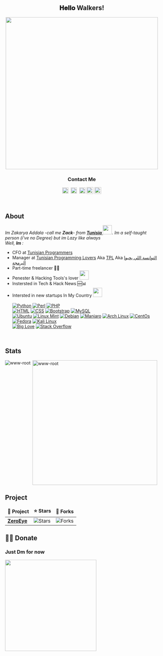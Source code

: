 <div align="center">
<h2> 𝐇𝐞𝐥𝐥𝐨 Walkers! <br></h2><img src="https://i.pinimg.com/originals/05/6c/58/056c584d9335fcabf080ca43e583e3c4.gif" width="500px">
</div>

<h3 align="center"> Contact Me </h3>
<p align="center">
<a href="https://twitter.com/cyb3rtn" target="blank"><img align="center" src="https://cdn.jsdelivr.net/npm/simple-icons@3.0.1/icons/twitter.svg" alt="cyb3rtn" height="20" width="20" /></a>&nbsp;
<a href="https://linkedin.com/in/m4m" target="blank"><img align="center" src="https://cdn.jsdelivr.net/npm/simple-icons@3.0.1/icons/linkedin.svg" alt="m4m" height="20" width="20" /></a>&nbsp;
<a href="https://facebook.com/zack.py" target="blank"><img align="center" src="https://cdn.jsdelivr.net/npm/simple-icons@3.0.1/icons/facebook.svg" alt="zack.py" height="20" width="20" /></a>
<a href="https://www.instagram.com/cyber.tn"><img align="center" alt="cyber.tn" width="22px" src="https://cdn.jsdelivr.net/npm/simple-icons@3.0.1/icons/instagram.svg" /></a>
<a href="https://t.me/cyb3rtn"><img align="center" alt="cyb3rtn" width="22px" src="https://cdn.jsdelivr.net/npm/simple-icons@3.0.1/icons/telegram.svg" /></a>
</p>
<br>


## About
<p>
  <em>
    Im Zakarya Addala -call me <b>Zack</b>- from <a href="https://www.google.tn/maps/@34.6113892,8.7590835,6z?hl=fr"><b>Tunisia <img src="https://c.tenor.com/duXOVn1GHEwAAAAM/tunisia-flag.gif" width="30px"></b></a>. Im a self-taught person (i've no Degree) but im Lazy like always<br>Well, <b>Im </b>:
  </em>
</p>

-  CFO at <a href="https://programmers.tn"> Tunisian Programmers </a><br>
- Manager at <a href="https://www.facebook.com/Tn.Programmers/"> Tunisian Programming Lovers</a> Aka <a href="https://www.facebook.com/Tn.Programmers/">TPL</a> Aka <a href="https://www.facebook.com/Tn.Programmers/">التوانسة اللي يحبوا البرمجة</a><br>
- Part-time freelancer 👨‍💻 <br>
- Penester & Hacking Tools's lover <img src="https://i0.wp.com/pentesttools.net/wp-content/uploads/2019/10/Lockdoor-Framework-A-Penetration-Testing-Framework-With-Cyber-Security.gif?fit=250%2C250&ssl=1" width="30px"><br>
- Instersted in Tech & Hack News 🆕📊<br>
- Intersted in new startups In My Country <img src="https://c.tenor.com/duXOVn1GHEwAAAAM/tunisia-flag.gif" width="30px"><br>
  <br> 
  <a href="#"><img alt="Python" src="https://img.shields.io/badge/Python%20-%2314354C.svg?logo=python&logoColor=white"></a>
  <a href="#"><img alt="Perl" src="https://img.shields.io/badge/Perl-39457E?style=flat&logo=perl&logoColor=white"></a>
  <a href="#"><img alt="PHP" src="https://img.shields.io/badge/PHP-%23777BB4.svg?logo=php&logoColor=white"/></a>
   &emsp;<br>
<a href="#"><img alt="HTML" src="https://img.shields.io/badge/HTML5%20-%23E34F26.svg?logo=html5&logoColor=white"></a> 
<a href="#"><img alt="CSS" src="https://img.shields.io/badge/CSS%20-%231572B6.svg?logo=css3&logoColor=white"></a> 
<a href="#"><img alt="Bootstrap" src="https://img.shields.io/badge/Bootstrap-%23563D7C.svg?style=flat&logo=bootstrap&logoColor=white"/></a>
<a href="#"><img alt="MySQL" src="https://img.shields.io/badge/MySQL-%2300f.svg?style=flat&llogo=mysql&logoColor=white"></a><br>
<a href="#"><img alt="Ubuntu" src="https://img.shields.io/badge/Ubuntu-E95420?style=flat&logo=ubuntu&logoColor=white"></a>
<a href="#"><img alt="Linux Mint" src="https://img.shields.io/badge/Linux_Mint-87CF3E?style=flat&logo=linux-mint&logoColor=white"></a>
<a href="#"><img alt="Debian" src="https://img.shields.io/badge/Debian-A81D33?style=flat&logo=debian&logoColor=white"></a>
<a href="#"><img alt="Manjaro" src="https://img.shields.io/badge/manjaro-35BF5C?style=flat&logo=manjaro&logoColor=white"></a>
<a href="#"><img alt="Arch Linux" src="https://img.shields.io/badge/Arch_Linux-1793D1?style=flat&logo=arch-linux&logoColor=white"></a>
<a href="#"><img alt="CentOs" src="https://img.shields.io/badge/Cent%20OS-262577?style=flat&logo=CentOS&logoColor=white"></a>
<a href="#"><img alt="Fedora" src="https://img.shields.io/badge/Fedora-294172?style=flat&logo=fedora&logoColor=white"></a>
<a href="#"><img alt="Kali Linux" src="https://img.shields.io/badge/Kali_Linux-557C94?style=flat&logo=kali-linux&logoColor=white"></a>
<br><a href="#"><img alt="Big Love" src="https://img.shields.io/static/v1?label=Big&message=Love&color=red"></a>
<a href="#"><img alt="Stack Overflow" src="https://img.shields.io/badge/-Stack%20Overflow-FE7A16?logo=stack-overflow&logoColor=white"></a>

<br>
  
## Stats
<p><img align="left" src="https://github-readme-stats.vercel.app/api/top-langs?username=www-root&show_icons=true&locale=en&layout=compact" alt="www-root" /></p>
<p>&nbsp;<img align="center" src="https://github-readme-stats.vercel.app/api?username=www-root&show_icons=true&locale=en" alt="www-root" width="410" /></p>

## Project 
<table>
  <thead align="center">
    <tr border: none;>
      <td><b>📘 Project</b></td>
      <td><b>⭐ Stars</b></td>
      <td><b>🤝 Forks</b></td>
    </tr>
  </thead>
  <tbody>
    <tr>
      <td><a href="https://github.com/m4rktn/zeroeye"><b>ZeroEye</b></a></td>
      <td><img alt="Stars" src="https://img.shields.io/github/stars/m4rktn/zeroeye?style=flat-square&labelColor=343b41"/></td>
      <td><img alt="Forks" src="https://img.shields.io/github/forks/m4rktn/zeroeye?style=flat-square&labelColor=343b41"/></td>
    </tr>
  </tbody>
</table>

## 🤝🏻 Donate 
<div>
  <h3>Just Dm for now</h3>
  <img src="https://thumbs.gfycat.com/AssuredUnequaledAmericankestrel-size_restricted.gif" width="300px">
  </div

